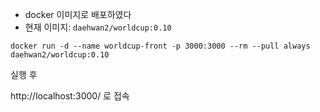 - docker 이미지로 배포하였다
- 현재 이미지: `daehwan2/worldcup:0.10`


`docker run -d --name worldcup-front -p 3000:3000 --rm --pull always daehwan2/worldcup:0.10`

실행 후

http://localhost:3000/ 로 접속
